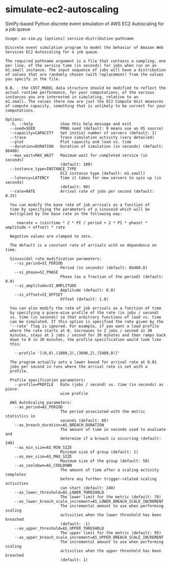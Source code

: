 simulate-ec2-autoscaling
========================

SimPy-based Python discrete event simulation of AWS EC2 Autoscaling for a job queue

	Usage: as-sim.py [options] service-distribution-pathname
	
	Discrete event simulation program to model the behavior of Amazon Web
	Services EC2 Autoscaling for a job queue.
	
	The required pathname argument is a file that contains a sampling, one
	per line, of the service time (in seconds) for jobs when run on an
	m1.small instance. The input sequence of jobs will have a distribution
	of values that are randomly chosen (with replacement) from the values
	you specify in the file.
	
	N.B. - the COST_MODEL data structure should be modified to reflect the
	actual runtime performance, for your computations, of the various
	instances you are interested in simulating, relative to an
	m1.small. The values there now are just the EC2 Compute Unit measures
	of compute capacity, something that is unlikely to be correct for your
	computations.
	
	Options:
	  -h, --help            show this help message and exit
	  --seed=SEED           PRNG seed (default: 0 means use an OS source)
	  --capacity=CAPACITY   Set initial number of servers (default: 1)
	  --trace               Trace simulation activity (very detailed)
	  --plot                Plot capacity and load vs. time
	  --duration=DURATION   Duration of simulation (in seconds) (default: 86400)
	  --max_wait=MAX_WAIT   Maximum wait for completed service (in seconds)
	                        (default: 180)
	  --instance_type=INSTANCE_TYPE
	                        EC2 instance type [default: m1.small]
	  --latency=LATENCY     Time it takes for new servers to spin up (in seconds)
	                        (default: 90)
	  --rate=RATE           Arrival rate of jobs per second (default: 0.25)
	
	  You can modify the base rate of job arrivals as a function of
	  time by specifying the parameters of a sinusoid which will be
	  multiplied by the base rate in the following way:
	
	     newrate = (sin(time * 2 * PI / period + 2 * PI * phase) * amplitude + offset) * rate
	
	  Negative values are clamped to zero.
	
	  The default is a constant rate of arrivals with no dependence on time.
	
	  Sinusoidal rate modification parameters:
	    --si_period=SI_PERIOD
	                        Period (in seconds) (default: 86400.0)
	    --si_phase=SI_PHASE
	                        Phase (as a fraction of the period) (default: 0.0)
	    --si_amplitude=SI_AMPLITUDE
	                        Amplitude (default: 0.0)
	    --si_offset=SI_OFFSET
	                        Offset (default: 1.0)
	
	  You can also modify the rate of job arrivals as a function of time
	  by specifying a piece-wise profile of the rate (in jobs / second)
	  vs. time (in seconds) so that arbitrary functions of load vs. time
	  can be simulated. If this option is specified the rate given by the
	  '--rate' flag is ignored. For example, if you want a load profile
	  where the rate starts at 0, increases to 2 jobs / second in 30
	  minutes, stays at 2 jobs / second for 30 minutes and then ramps back
	  down to 0 in 30 minutes, the profile specification would look like
	  this:
	
	    --profile '[(0,0),(1800,2),(3600,2),(5400,0)]'
	
	  The program actually sets a lower bound for arrival rate at 0.01
	  jobs per second in runs where the arrival rate is set with a
	  profile.
	
	  Profile specification parameters:
	    --profile=PROFILE   Rate (jobs / second) vs. time (in seconds) as piece-
	                        wise profile
	
	  AWS AutoScaling parameters:
	    --as_period=AS_PERIOD
	                        The period associated with the metric statistics in
	                        seconds (default: 60)
	    --as_breach_duration=AS_BREACH_DURATION
	                        The amount of time in seconds used to evaluate and
	                        determine if a breach is occurring (default: 240)
	    --as_min_size=AS_MIN_SIZE
	                        Minimum size of group (default: 1)
	    --as_max_size=AS_MAX_SIZE
	                        Maximum size of the group (default: 50)
	    --as_cooldown=AS_COOLDOWN
	                        The amount of time after a scaling activity completes
	                        before any further trigger-related scaling activities
	                        can start (default: 240)
	    --as_lower_threshold=AS_LOWER_THRESHOLD
	                        The lower limit for the metric (default: 70)
	    --as_lower_breach_scale_increment=AS_LOWER_BREACH_SCALE_INCREMENT
	                        The incremental amount to use when performing scaling
	                        activities when the lower threshold has been breached
	                        (default: -1)
	    --as_upper_threshold=AS_UPPER_THRESHOLD
	                        The upper limit for the metric (default: 95)
	    --as_upper_breach_scale_increment=AS_UPPER_BREACH_SCALE_INCREMENT
	                        The incremental amount to use when performing scaling
	                        activities when the upper threshold has been breached
	                        (default: 1)
